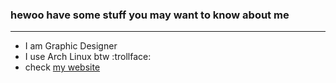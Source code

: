 ### hewoo have some stuff you may want to know about me
----
- I am Graphic Designer 
- I use Arch Linux btw :trollface: 
- check [my website](https://oomfiee.github.io)

